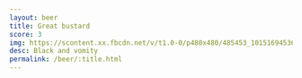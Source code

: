 ```yaml
---
layout: beer
title: Great bustard
score: 3
img: https://scontent.xx.fbcdn.net/v/t1.0-0/p480x480/485453_10151694536548745_106155626_n.jpg?oh=10403580822c39fb138ba259e984b143&oe=592247A1
desc: Black and vomity
permalink: /beer/:title.html
---
```

